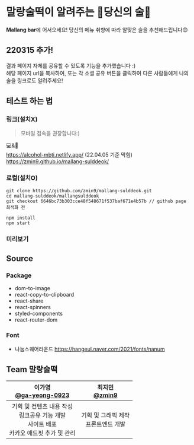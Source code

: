 # 말랑술떡이 알려주는 🍻당신의 술🍻


**Mallang bar**에 어서오세요! 당신의 메뉴 취향에 따라 알맞은 술을 추천해드립니다😊

## 220315 추가!
결과 페이지 자체를 공유할 수 있도록 기능을 추가했습니다 :) <br/>
해당 페이지 url을 복사하여, 또는 각 소셜 공유 버튼을 클릭하여 다른 사람들에게 나의 술을 링크로도 알려주세요!

## 테스트 하는 법
### 링크(설치X)
> 모바일 접속을 권장합니다:)

💻&📱 <br/>
https://alcohol-mbti.netlify.app/ (22.04.05 기준 막힘) <br/>
https://zmin9.github.io/mallang-sulddeok/ <br/>
### 로컬(설치O)
```
git clone https://github.com/zmin9/mallang-sulddeok.git
cd mallang-sulddeok/mallangsulddeok
git checkout 6646bc73b303cce48f548671f537baf671e4b57b // github page 최적화 전

npm install
npm start
```
### 미리보기

## Source
### Package
* dom-to-image
* react-copy-to-clipboard
* react-share
* react-spinners
* styled-components
* react-router-dom
### Font
* 나눔스퀘어라운드 https://hangeul.naver.com/2021/fonts/nanum

## Team 말랑술떡
|이가영<br/>[@ga-yeong-0923](https://github.com/ga-yeong-0923)|최지민<br/>[@zmin9](https://github.com/zmin9)|
|:-----:|:-----:|
|기획 및 컨텐츠 내용 작성<br/>링크공유 기능 개발<br/>사이트 배포<br/>카카오 애드핏 추가 및 관리|기획 및 그래픽 제작<br/>프론트엔드 개발|
